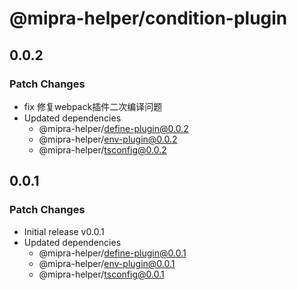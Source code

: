 # @mipra-helper/condition-plugin

## 0.0.2

### Patch Changes

- fix 修复webpack插件二次编译问题
- Updated dependencies
  - @mipra-helper/define-plugin@0.0.2
  - @mipra-helper/env-plugin@0.0.2
  - @mipra-helper/tsconfig@0.0.2

## 0.0.1

### Patch Changes

- Initial release v0.0.1
- Updated dependencies
  - @mipra-helper/define-plugin@0.0.1
  - @mipra-helper/env-plugin@0.0.1
  - @mipra-helper/tsconfig@0.0.1
